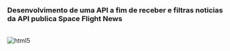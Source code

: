 ### Desenvolvimento de uma API a fim de receber e filtras noticias da API publica Space Flight News

<div style="display: inline_block"><br/>
  <img align="center" alt="html5" src="(https://img.shields.io/badge/FastAPI-005571?style=for-the-badge&logo=fastapi"/>
</div>
